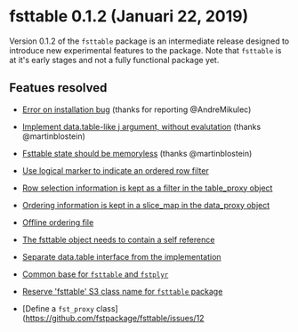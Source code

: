 
# fsttable 0.1.2 (Januari 22, 2019)

Version 0.1.2 of the `fsttable` package is an intermediate release designed to introduce new experimental features to the package. Note that `fsttable` is at it's early stages and not a fully functional package yet.

## Featues resolved

* [Error on installation bug](https://github.com/fstpackage/fsttable/issues/39) (thanks for reporting @AndreMikulec)

* [Implement data.table-like j argument, without evalutation](https://github.com/fstpackage/fsttable/issues/37) (thanks  @martinblostein)

* [Fsttable state should be memoryless](https://github.com/fstpackage/fsttable/issues/33) (thanks @martinblostein)

* [Use logical marker to indicate an ordered row filter](https://github.com/fstpackage/fsttable/issues/31)

* [Row selection information is kept as a filter in the table_proxy object](https://github.com/fstpackage/fsttable/issues/24)

* [Ordering information is kept in a slice_map in the data_proxy object](https://github.com/fstpackage/fsttable/issues/25)

* [Offline ordering file](https://github.com/fstpackage/fsttable/issues/13)

* [The fsttable object needs to contain a self reference](https://github.com/fstpackage/fsttable/issues/8)

* [Separate data.table interface from the implementation](https://github.com/fstpackage/fsttable/issues/15)

* [Common base for `fsttable` and `fstplyr`](https://github.com/fstpackage/fsttable/issues/5)

* [Reserve 'fsttable' S3 class name for `fsttable` package](https://github.com/fstpackage/fsttable/issues/9)

* [Define a `fst_proxy` class](https://github.com/fstpackage/fsttable/issues/12